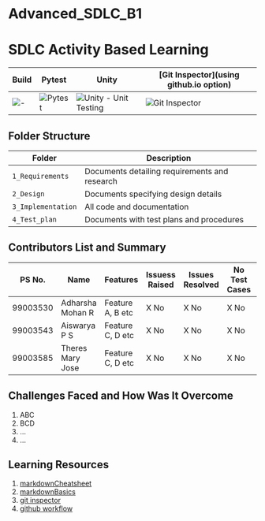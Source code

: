# Advanced_SDLC_B1

# SDLC Activity Based Learning


Build | Pytest | Unity | [Git Inspector](using github.io option)
------|----------|-------|--------------
![-](Badgelink) | ![Pytest](Badgelink) | ![Unity - Unit Testing](Badgelink) | ![Git Inspector](Badgelink) | .github/workflows/python-app.yml |



## Folder Structure
Folder             | Description
-------------------| -----------------------------------------
`1_Requirements`   | Documents detailing requirements and research
`2_Design`         | Documents specifying design details
`3_Implementation` | All code and documentation
`4_Test_plan`      | Documents with test plans and procedures

## Contributors List and Summary

PS No. |  Name   |    Features    | Issuess Raised |Issues Resolved|No Test Cases|Test Case Pass
-------|---------|----------------|----------------|---------------|-------------|--------------
99003530 | Adharsha Mohan R  | Feature A, B etc    | X No     | X No   |X No   |X No     
99003543 | Aiswarya P S  | Feature C, D etc    | X No     | X No   |X No   |X No  
99003585 | Theres Mary Jose  | Feature C, D etc    | X No     | X No   |X No   |X No 

## Challenges Faced and How Was It Overcome

1. ABC
2. BCD
3. ...
4. ...

## Learning Resources
1. [markdownCheatsheet](https://github.com/adam-p/markdown-here/wiki/Markdown-Cheatsheet)
2. [markdownBasics](https://guides.github.com/features/mastering-markdown/)
3. [git inspector](https://github.com/ejwa/gitinspector.git)
4. [github workflow](https://docs.github.com/en/actions/learn-github-action)
